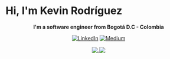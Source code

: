 # Hi, I'm Kevin Rodríguez

<p align="center"><b>I'm a software engineer from Bogotá D.C - Colombia</b></p>

<p align="center">
	<a href="https://www.linkedin.com/in/kevyder"><img src="https://img.shields.io/badge/LinkedIn--_.svg?style=social&logo=linkedin" alt="LinkedIn"></a>
  	<a href="https://medium.com/@kevyder"><img src="https://img.shields.io/badge/Medium-kevyder-lightgrey" alt="Medium"></a>
</p>

<p align="center">
	<a href="https://github.com/kevyder/">
		<img align="center" src="https://github-readme-stats.anuraghazra1.vercel.app/api?username=kevyder&show_icons=true&hide=issues&line_height=24"/>
	</a>
	<a href="https://github.com/kevyder?tab=repositories">
	  <img align="center" src="https://github-readme-stats.anuraghazra1.vercel.app/api/top-langs/?username=kevyder&layout=compact&langs_count=6" />
	</a>
<p>
